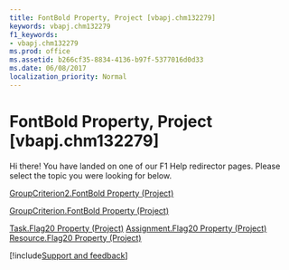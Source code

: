```yaml
---
title: FontBold Property, Project [vbapj.chm132279]
keywords: vbapj.chm132279
f1_keywords:
- vbapj.chm132279
ms.prod: office
ms.assetid: b266cf35-8834-4136-b97f-5377016d0d33
ms.date: 06/08/2017
localization_priority: Normal
---
```



# FontBold Property, Project [vbapj.chm132279]

Hi there! You have landed on one of our F1 Help redirector pages. Please select the topic you were looking for below.

[GroupCriterion2.FontBold Property (Project)](http://msdn.microsoft.com/library/af463796-40c0-6a4c-8a8d-251551676b1d%28Office.15%29.aspx)

[GroupCriterion.FontBold Property (Project)](http://msdn.microsoft.com/library/3efbb09f-53ab-a1f6-5880-1fd729a66669%28Office.15%29.aspx)

[Task.Flag20 Property (Project)](http://msdn.microsoft.com/library/2bb001c0-1a59-5250-0e63-1a2ebe9a3cab%28Office.15%29.aspx)
[Assignment.Flag20 Property (Project)](http://msdn.microsoft.com/library/dd7420f0-f949-805c-5d06-928c62fc2c75%28Office.15%29.aspx)
[Resource.Flag20 Property (Project)](http://msdn.microsoft.com/library/3dbd0ffc-db53-fb14-e396-9f80c40fa5cf%28Office.15%29.aspx)

[!include[Support and feedback](~/includes/feedback-boilerplate.md)]